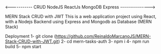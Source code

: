 <----------- CRUD NodeJS ReactJs MongoDB Express --------------->

MERN Stack CRUD with JWT
This is a web application project using React, with a Nodejs Backend using Express and Mongodb as Database (MERN Stack)

Deployment
1- git clone (https://github.com/ReinaldoMarcanoJS/MERN-Stack-CRUD-with-JWT.git)
2- cd mern-tasks-auth
3- npm i
4- npm run build
5- npm start
